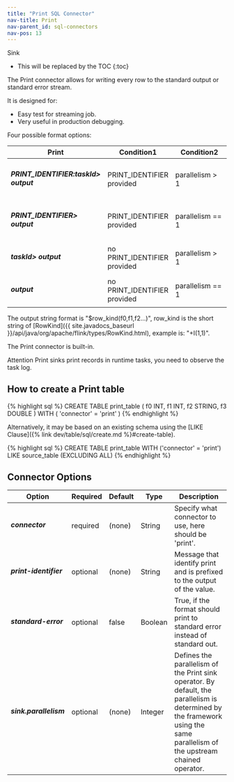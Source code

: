 ```yaml
---
title: "Print SQL Connector"
nav-title: Print
nav-parent_id: sql-connectors
nav-pos: 13
---
```

<!--
Licensed to the Apache Software Foundation (ASF) under one
or more contributor license agreements.  See the NOTICE file
distributed with this work for additional information
regarding copyright ownership.  The ASF licenses this file
to you under the Apache License, Version 2.0 (the
"License"); you may not use this file except in compliance
with the License.  You may obtain a copy of the License at

  http://www.apache.org/licenses/LICENSE-2.0

Unless required by applicable law or agreed to in writing,
software distributed under the License is distributed on an
"AS IS" BASIS, WITHOUT WARRANTIES OR CONDITIONS OF ANY
KIND, either express or implied.  See the License for the
specific language governing permissions and limitations
under the License.
-->

<span class="label label-primary">Sink</span>

* This will be replaced by the TOC
{:toc}

The Print connector allows for writing every row to the standard output or standard error stream.

It is designed for:

- Easy test for streaming job.
- Very useful in production debugging.

Four possible format options:

<table class="table table-bordered">
    <thead>
      <tr>
        <th class="text-left" style="width: 40%">Print</th>
        <th class="text-center" style="width: 30%">Condition1</th>
        <th class="text-center" style="width: 30%">Condition2</th>
      </tr>
    </thead>
    <tbody>
    <tr>
      <td><h5>PRINT_IDENTIFIER:taskId> output</h5></td>
      <td>PRINT_IDENTIFIER provided</td>
      <td>parallelism > 1</td>
    </tr>
    <tr>
      <td><h5>PRINT_IDENTIFIER> output</h5></td>
      <td>PRINT_IDENTIFIER provided</td>
      <td>parallelism == 1</td>
    </tr>
    <tr>
      <td><h5>taskId> output</h5></td>
      <td>no PRINT_IDENTIFIER provided</td>
      <td>parallelism > 1</td>
    </tr>
    <tr>
      <td><h5>output</h5></td>
      <td>no PRINT_IDENTIFIER provided</td>
      <td>parallelism == 1</td>
    </tr>
    </tbody>
</table>

The output string format is "$row_kind(f0,f1,f2...)", row_kind is the short string of [RowKind]({{ site.javadocs_baseurl }}/api/java/org/apache/flink/types/RowKind.html), example is: "+I(1,1)".

The Print connector is built-in.

<span class="label label-danger">Attention</span> Print sinks print records in runtime tasks, you need to observe the task log.

How to create a Print table
----------------

<div class="codetabs" markdown="1">
<div data-lang="SQL" markdown="1">
{% highlight sql %}
CREATE TABLE print_table (
 f0 INT,
 f1 INT,
 f2 STRING,
 f3 DOUBLE
) WITH (
 'connector' = 'print'
)
{% endhighlight %}
</div>
</div>

Alternatively, it may be based on  an existing schema using the [LIKE Clause]({% link dev/table/sql/create.md %}#create-table).

<div class="codetabs" markdown="1">
<div data-lang="SQL" markdown="1">
{% highlight sql %}
CREATE TABLE print_table WITH ('connector' = 'print')
LIKE source_table (EXCLUDING ALL)
{% endhighlight %}
</div>
</div>

Connector Options
----------------

<table class="table table-bordered">
    <thead>
      <tr>
        <th class="text-left" style="width: 25%">Option</th>
        <th class="text-center" style="width: 8%">Required</th>
        <th class="text-center" style="width: 7%">Default</th>
        <th class="text-center" style="width: 10%">Type</th>
        <th class="text-center" style="width: 50%">Description</th>
      </tr>
    </thead>
    <tbody>
    <tr>
      <td><h5>connector</h5></td>
      <td>required</td>
      <td style="word-wrap: break-word;">(none)</td>
      <td>String</td>
      <td>Specify what connector to use, here should be 'print'.</td>
    </tr>
    <tr>
      <td><h5>print-identifier</h5></td>
      <td>optional</td>
      <td style="word-wrap: break-word;">(none)</td>
      <td>String</td>
      <td>Message that identify print and is prefixed to the output of the value.</td>
    </tr>
    <tr>
      <td><h5>standard-error</h5></td>
      <td>optional</td>
      <td style="word-wrap: break-word;">false</td>
      <td>Boolean</td>
      <td>True, if the format should print to standard error instead of standard out.</td>
    </tr>
    <tr>
      <td><h5>sink.parallelism</h5></td>
      <td>optional</td>
      <td style="word-wrap: break-word;">(none)</td>
      <td>Integer</td>
      <td>Defines the parallelism of the Print sink operator. By default, the parallelism is determined by the framework using the same parallelism of the upstream chained operator.</td>
    </tr>
    </tbody>
</table>
